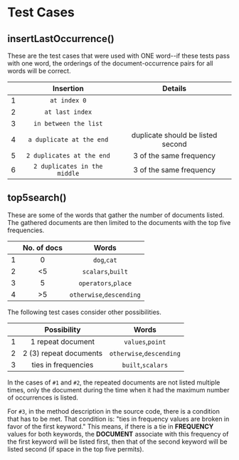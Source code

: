# Test Cases

## insertLastOccurrence()

These are the test cases that were used with ONE word--if these tests pass with one word, the orderings of the document-occurrence pairs 
for all words will be correct.

|   |Insertion| Details |
|:-:|:-------------:|:-:|
|1|`at index 0`|
|2|`at last index`|
|3|`in between the list`|
|4|`a duplicate at the end`| duplicate should be listed second |
|5|`2 duplicates at the end`| 3 of the same frequency |
|6|`2 duplicates in the middle`| 3 of the same frequency |

## top5search()

These are some of the words that gather the number of documents listed. The gathered documents are then limited to the 
documents with the top five frequencies.

|   |No. of docs| Words |
|:-:|:---:|:-----------:|
|1|0|`dog`,`cat`|
|2|<5|`scalars`,`built`|
|3|5|`operators`,`place`|
|4|>5|`otherwise`,`descending`|

The following test cases consider other possibilities.

|   |Possibility| Words |
|:-:|:---:|:-----------:|
|1|1 repeat document|`values`,`point`|
|2|2 (3) repeat documents|`otherwise`,`descending`|
|3|ties in frequencies|`built`,`scalars`|

In the cases of `#1` and `#2`, the repeated documents are not listed multiple times, only the document during the time when it had 
the maximum number of occurrences is listed.

For `#3`, in the method description in the source code, there is a condition that has to be met. That condition is:
"ties in frequency values are broken in favor of the first keyword." This means, if there is a tie in **FREQUENCY** values for both 
keywords,
the **DOCUMENT** associate with this frequency of the first keyword will be listed first, then that of the second keyword will be listed
second (if space in the top five permits).